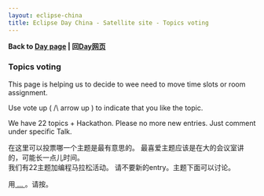 ```yaml
---
layout: eclipse-china
title: Eclipse Day China - Satellite site - Topics voting
---
```


<p><b>Back to <a href="/Day/">Day page</a> | 回<a href="/Day/">Day网页</a></b></p>

### Topics voting

This page is helping us to decide to wee need to move time slots or room assignment.

Use vote up ( /\ arrow up ) to indicate that you like the topic.

We have 22 topics + Hackathon. Please no more new entries. Just comment under specific Talk.

在这里可以投票哪一个主题是最有意思的。 
最喜爱主题应该是在大的会议室讲的，可能长一点儿时间。  
我们有22主题加编程马拉松活动。 
请不要新的entry。主题下面可以讨论。 

用<a class="vote-up" title="赞成票" data-action="upvote" href="#"> … </a>。请按。